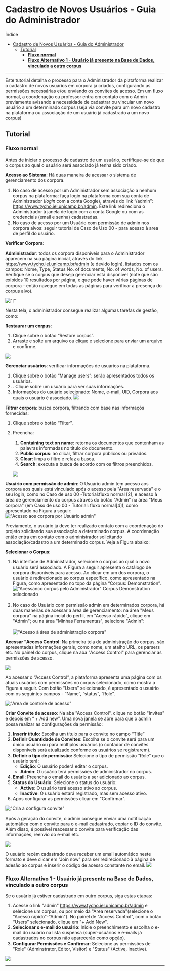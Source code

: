 
# Cadastro de Novos Usuários - Guia do Administrador

Índice

- [Cadastro de Novos Usuários - Guia do Administrador](#cadastro-de-novos-usuários---guia-do-administrador)
  - [Tutorial](#tutorial)
    - [**Fluxo normal**](#fluxo-normal)
    - [**Fluxo Alternativo 1 - Usuário já presente na Base de Dados, vinculado a outro corpus**](#fluxo-alternativo-1---usuário-já-presente-na-base-de-dados-vinculado-a-outro-corpus)

---

Este tutorial detalha o processo para o Administrador da plataforma realizar o cadastro de novos usuários em corpora já criados, configurando as permissões necessárias e/ou enviando os convites de acesso. Em um fluxo normal, a coordenação ou professor entra em contato com o Admin previamente avisando a necessidade de cadastrar ou vincular um novo usuário a um determinado corpus (seja via convite para um novo cadastro na plataforma ou associação de um usuário já cadastrado a um novo corpus)
<!--REVISAR: ver com o Luis se vai haver modificação no processo de solicitação de cadastro-->

## Tutorial

### **Fluxo normal**

Antes de iniciar o processo de cadastro de um usuário, certifique-se de que o corpus ao qual o usuário será associado já tenha sido criado.

**Acesso ao Sistema**: Há duas maneira de acessar o sistema de gerenciamento dos corpora.

   1. No caso de acesso por um Administrador sem associação a nenhum corpus na plataforma: faça login na plataforma com sua conta de Administrador (_login_ com a conta Google), através do link “/admin”: <https://www.tycho.iel.unicamp.br/admin>. Este link redireciona o Administrador à janela de login com a conta Google ou com as credenciais (email e senha) cadastradas.
   2. No caso de acesso por um Usuário com permissão de admin nos corpora alvos: seguir tutorial de Caso de Uso 00 - para acesso à area de perfil do usuário.

**Verificar Corpora**:

**Administrador**: todos os corpora disponíveis para o Administrador aparecem na sua página inicial, através do link <https://www.tycho.iel.unicamp.br/admin> (e devido login), listados com os campos: Nome, Type, Status No. of documents, No. of words, No. of users. Verifique se o corpus que deseja gerenciar está disponível (note que são exibidos 10 resultados por página, e que pode haver várias páginas de corpora - então navegue em todas as páginas para verificar a presença do corpus alvo).

!["t"](../imagens/admin/tycho_admin_50.png)

Nesta tela, o administrador consegue realizar algumas tarefas de gestão, como: 

**Restaurar um corpus**:

   1. Clique sobre o botão “Restore corpus”.
   2. Arraste e solte um arquivo ou clique e selecione para enviar um arquivo e confirme.

![](../imagens/admin/tycho_admin_51.png)

**Gerenciar usuários**: verificar informações de usuários na plataforma.

   1. Clique sobre o botão “Manage users”: serão apresentados todos os usuários.
   2. . Clique sobre um usuário para ver suas informações.
   3. Informações do usuário selecionado: Nome, e-mail, UID, Corpora aos quais o usuário é associado.
   ![](../imagens/admin/tycho_admin_52.png)

**Filtrar corpora**: busca corpora, filtrando com base nas informaçõs fornecidas:

   1. Clique sobre o botão “Filter”.
   2. Preencha:
      1. **Containing text on name**: retorna os documentos que contenham as palavras informadas no título do documento.
      2. **Public corpus**: ao clicar,  filtrar corpora públicos ou privados.
      3. **Clear**: limpa o filtro e refaz a busca.
      4. **Search**: executa a busca de acordo com os filtros preenchidos.

      ![](../imagens/admin/tycho_admin_54.png)

**Usuário com permissão de admin**: O Usuário admin tem acesso aos corpora aos quais está vínculado após o acesso pela "Área reservada" e o seu login, como no Caso de uso 00 -Tutorial:fluxo normal [2], e acesso à área de gerenciamento do corpus através do botão "Admin" na área "Meus corpora" (em Caso de uso 00 - Tutorial: fluxo normal[4]), como apresentado na Figura a seguir:<br>
      !["Acesso aos corpora por Usuário admin"](../imagens/perfil_plataforma.png)

Previamente, o usuário já deve ter realizado contato com a coordenação do projeto solicitando sua associação a determinado corpus. A coordenação então entra em contato com o administrador solicitando associação/cadastro a um determinado corpus. Veja a Figura abaixo:

**Selecionar o Corpus**:

   1. Na interface de Administrador, selecione o corpus ao qual o novo usuário será associado. A Figura a seguir apresenta o catálogo de corpora disponíveis para acesso. Ao clicar em um dos corpora, o usuário é redirecionado ao corpus específico, como apresentado na Figura, como apresentado no topo da página “Corpus: Demonstration”.<br>
      !["Acessanco corpus pelo Administrador"](../imagens/selecionando_corpus_demo.png)
      Corpus Demonstration selecionado<br><br>
   2. No caso do Usuário com permissão admin em determinados corpora, há duas maneiras de acessar a área de gerenciamento: na área "Meus corpora" na página incial do perfil, em "Acesso rápido", clique em "Admin"; ou na área "Minhas Ferramentas", selecione "Admin":<br><br>!["Acesso à área de administração corpora"](../imagens/acesso_rapido_admin.png)

**Acessar "Access Control**: Na primeira tela de administração do corpus, são apresentadas informações gerais, como nome, um atalho URL, os parsers etc. No painel do corpus, clique na aba "Access Control" para gerenciar as permissões de acesso.

   ![](../imagens/admin/tycho_admin_55.png)
  
Ao acessar o “Access Control”, a plataforma apresenta uma página com os atuais usuários com permissões no corpus selecionado, como mostra a Figura a seguir. Com botão “Users” selecionado, é apresentado o usuário com os seguintes campos - “Name”, “status”, “Role”.

!["Área de controle de acesso"](../imagens/access_control_acessado.png)

**Criar Convite de acesso**: Na aba "Access Control", clique no botão "Invites" e depois em “ + Add new”. Uma nova janela se abre para que o admin possa realizar as configurações da permissão:

   1. **Inserir título:** Escolha um título para o convite no campo “Title”
   2. **Definir Quantidade de Convites**: Escolha se o convite será para um único usuário ou para múltiplos usuários (o contador de convites disponíveis será atualizado conforme os usuários se registrarem).
   3. **Definir o tipo de permissão:** Selecione o tipo de permissão “Role” que o usuário terá:
      - **Edição**: O usuário poderá editar o corpus.
      - **Admin**: O usuário terá permissões de administrador no corpus.
   4. **Email**: Preencha o email do usuário a ser adicionado ao corpus.
   5. **Status do Usuário**: Selecione o status do usuário:
      - **Active**: O usuário terá acesso ativo ao corpus.
      - **Inactive**: O usuário estará registrado, mas sem acesso ativo.
   6. Após configurar as permissões clicar em "Confirmar".

   !["Cria a configura convite"](../imagens/invites_2.png)

Após a geração do convite, o admin consegue enviar uma notificação automática com o convite para o e-mail cadastrado, copiar o ID do convite. Além disso, é possível reacessar o convite para verificação das informações, reenvio do e-mail etc.

   ![](../imagens/admin/tycho_admin_56.png)

O usuário recém cadastrado deve receber um email automático neste formato e deve clicar em "Join now" para ser redirecionado à página de adesão ao corpus e inserir o código de acesso constante no email.
   ![](../imagens/invites_4.png)

### **Fluxo Alternativo 1 - Usuário já presente na Base de Dados, vinculado a outro corpus**

Se o usuário já estiver cadastrado em outro corpus, siga estas etapas:

1. Acesse o link "admin" <https://www.tycho.iel.unicamp.br/admin> e selecione um corpus, ou por meio da "Área reservada"(selecione o "Acesso rápido"-"Admin"). No painel de "Access Control", com o botão “Users” selecionado, clique em "+ Add New". 
2. **Selecionar o e-mail do usuário**: Inicie o preenchimento e escolha o e-mail do usuário na lista suspensa (super-usuários e e-mails já cadastrados no corpus não aparecerão como opção).
3. **Configurar Permissões e Confirmar**: Selecione as permissões de "Role" (Adminstrator, Editor, Visitor) e "Status" (Active, Inactive).

![](../imagens/admin/admin_cadastro_1.png)

<!--### Como se cadastrar em um corpus - Guia do usuário final

**Objetivo:** Este tutorial detalha o processo para os usuários se cadastrarem em um corpus da plataforma, utilizando o link de "/onboarding" e código de acesso fornecido pelo administrador, ou apenas o link "/onboarding" .

#### **Fluxo normal (usuários não cadastrados previamente em nenhum dos corpora)**

1. **Receber Link onboarding e código de acesso (convite)**: Aguarde o e-mail ou mensagem com o link de "onboarding" e o código de acesso enviados pelo administrador da plataforma.
2. **Acessar o link**: No e-mail ou mensagem recebida, copie o link de "/onboarding" fornecido pelo administrador, insira no navegador.
3. **Acessar Página de perfil**: Você será redirecionado para uma página de perfil na plataforma. Como é o primeiro acesso, não haverá corpora vinculados na área “Meus corpora”
4. **Código de Acesso**: Na página de perfil, clique no botão "Eu possuo um código de acesso".
5. **Preencher o Código**: Insira o código de acesso fornecido no campo correspondente.
6. **Confirmar Cadastro**: Após preencher o código, clique em "Confirmar".
   !["Preenchendo código de acesso"](../imagens/preencher_codigo_acesso.png)
   Tela de inserção de código de acesso. <br><br>

7. **Acesso ao Sistema**: O usuário deve tentar realizar o _sign in_ para certificar-se de que o cadastro foi realizado com sucesso. Se o _sign in_ for bem-sucedido, o usuário poderá acessar o corpus com as permissões definidas pelo seu administrador.

#### **Fluxo alternativo**

1. **Receber Link onboarding**: Aguarde o e-mail ou mensagem com o link de "onboarding" enviado pelo administrador da plataforma.
2. **Acessar o link**: No e-mail ou mensagem recebida, copie o link de "/onboarding" fornecido pelo administrador, insira no navegador.
3. **Acessar Página de perfil**: Você será redirecionado para uma página de perfil na plataforma. Como é o primeiro acesso, não haverá corpora vinculados na área “Meus corpora”. Esse acesso salva o seu e-mail na base de dados permitindo que o Admin consiga vincular o seu perfil ao corpus desejado.
4. **Acesso ao Sistema**: O usuário deve tentar realizar o _sign in_ para certificar-se de que o cadastro foi realizado com sucesso. Se o _sign in_ for bem-sucedido, o usuário poderá acessar o corpus com as permissões definidas pelo administrador.-->

---
